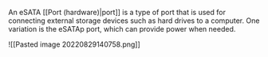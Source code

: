 An eSATA [[Port (hardware)|port]] is a type of port that is used for connecting external storage devices such as hard drives to a computer. One variation is the eSATAp port, which can provide power when needed.

![[Pasted image 20220829140758.png]]